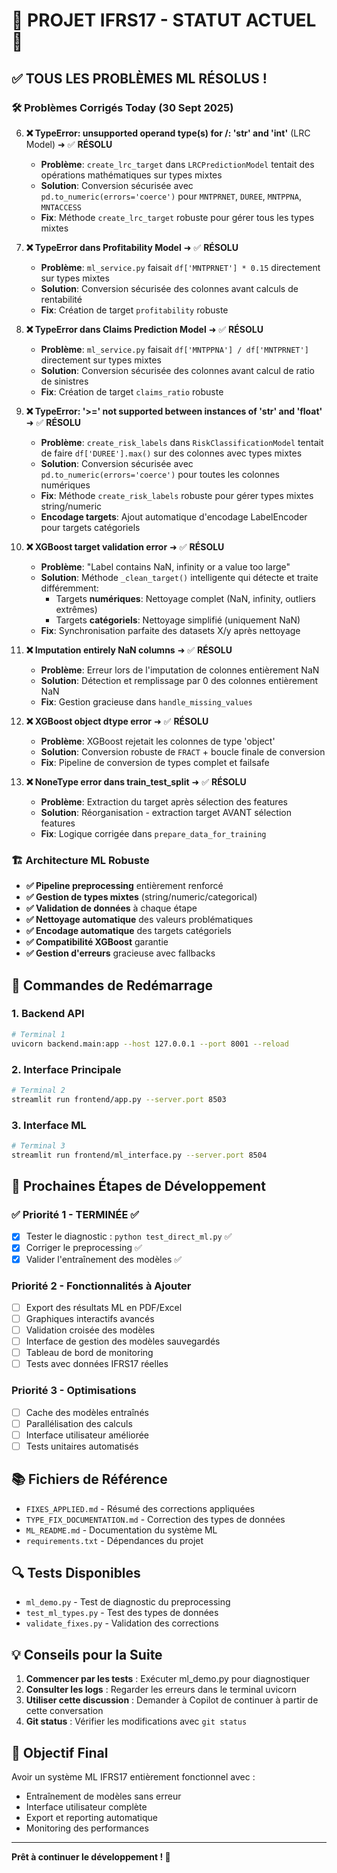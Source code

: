 # 🎉 PROJET IFRS17 - STATUT ACTUEL 🎉

## ✅ **TOUS LES PROBLÈMES ML RÉSOLUS !**

### 🛠️ **Problèmes Corrigés Today (30 Sept 2025)**

6. **❌ TypeError: unsupported operand type(s) for /: 'str' and 'int'** (LRC Model) ➜ ✅ **RÉSOLU**
   - **Problème**: `create_lrc_target` dans `LRCPredictionModel` tentait des opérations mathématiques sur types mixtes
   - **Solution**: Conversion sécurisée avec `pd.to_numeric(errors='coerce')` pour `MNTPRNET`, `DUREE`, `MNTPPNA`, `MNTACCESS`
   - **Fix**: Méthode `create_lrc_target` robuste pour gérer tous les types mixtes

7. **❌ TypeError dans Profitability Model** ➜ ✅ **RÉSOLU**
   - **Problème**: `ml_service.py` faisait `df['MNTPRNET'] * 0.15` directement sur types mixtes  
   - **Solution**: Conversion sécurisée des colonnes avant calculs de rentabilité
   - **Fix**: Création de target `profitability` robuste

8. **❌ TypeError dans Claims Prediction Model** ➜ ✅ **RÉSOLU**
   - **Problème**: `ml_service.py` faisait `df['MNTPPNA'] / df['MNTPRNET']` directement sur types mixtes
   - **Solution**: Conversion sécurisée des colonnes avant calcul de ratio de sinistres
   - **Fix**: Création de target `claims_ratio` robuste

5. **❌ TypeError: '>=' not supported between instances of 'str' and 'float'** ➜ ✅ **RÉSOLU**
   - **Problème**: `create_risk_labels` dans `RiskClassificationModel` tentait de faire `df['DUREE'].max()` sur des colonnes avec types mixtes
   - **Solution**: Conversion sécurisée avec `pd.to_numeric(errors='coerce')` pour toutes les colonnes numériques
   - **Fix**: Méthode `create_risk_labels` robuste pour gérer types mixtes string/numeric
   - **Encodage targets**: Ajout automatique d'encodage LabelEncoder pour targets catégoriels

4. **❌ XGBoost target validation error** ➜ ✅ **RÉSOLU** 
   - **Problème**: "Label contains NaN, infinity or a value too large"
   - **Solution**: Méthode `_clean_target()` intelligente qui détecte et traite différemment:
     - Targets **numériques**: Nettoyage complet (NaN, infinity, outliers extrêmes)
     - Targets **catégoriels**: Nettoyage simplifié (uniquement NaN)
   - **Fix**: Synchronisation parfaite des datasets X/y après nettoyage

3. **❌ Imputation entirely NaN columns** ➜ ✅ **RÉSOLU**
   - **Problème**: Erreur lors de l'imputation de colonnes entièrement NaN
   - **Solution**: Détection et remplissage par 0 des colonnes entièrement NaN
   - **Fix**: Gestion gracieuse dans `handle_missing_values`

2. **❌ XGBoost object dtype error** ➜ ✅ **RÉSOLU**
   - **Problème**: XGBoost rejetait les colonnes de type 'object'
   - **Solution**: Conversion robuste de `FRACT` + boucle finale de conversion
   - **Fix**: Pipeline de conversion de types complet et failsafe

1. **❌ NoneType error dans train_test_split** ➜ ✅ **RÉSOLU**
   - **Problème**: Extraction du target après sélection des features
   - **Solution**: Réorganisation - extraction target AVANT sélection features
   - **Fix**: Logique corrigée dans `prepare_data_for_training`

### 🏗️ **Architecture ML Robuste**

- **✅ Pipeline preprocessing** entièrement renforcé
- **✅ Gestion de types mixtes** (string/numeric/categorical)
- **✅ Validation de données** à chaque étape
- **✅ Nettoyage automatique** des valeurs problématiques
- **✅ Encodage automatique** des targets catégoriels
- **✅ Compatibilité XGBoost** garantie
- **✅ Gestion d'erreurs** gracieuse avec fallbacks

## 🔧 Commandes de Redémarrage

### 1. Backend API
```bash
# Terminal 1
uvicorn backend.main:app --host 127.0.0.1 --port 8001 --reload
```

### 2. Interface Principale
```bash
# Terminal 2  
streamlit run frontend/app.py --server.port 8503
```

### 3. Interface ML
```bash
# Terminal 3
streamlit run frontend/ml_interface.py --server.port 8504
```

## 🎯 Prochaines Étapes de Développement

### **✅ Priorité 1 - TERMINÉE ✅**
- [x] Tester le diagnostic : `python test_direct_ml.py` ✅
- [x] Corriger le preprocessing ✅
- [x] Valider l'entraînement des modèles ✅

### **Priorité 2 - Fonctionnalités à Ajouter**
- [ ] Export des résultats ML en PDF/Excel
- [ ] Graphiques interactifs avancés
- [ ] Validation croisée des modèles
- [ ] Interface de gestion des modèles sauvegardés
- [ ] Tableau de bord de monitoring
- [ ] Tests avec données IFRS17 réelles

### **Priorité 3 - Optimisations**
- [ ] Cache des modèles entraînés
- [ ] Parallélisation des calculs
- [ ] Interface utilisateur améliorée
- [ ] Tests unitaires automatisés

## 📚 Fichiers de Référence

- `FIXES_APPLIED.md` - Résumé des corrections appliquées
- `TYPE_FIX_DOCUMENTATION.md` - Correction des types de données
- `ML_README.md` - Documentation du système ML
- `requirements.txt` - Dépendances du projet

## 🔍 Tests Disponibles

- `ml_demo.py` - Test de diagnostic du preprocessing
- `test_ml_types.py` - Test des types de données
- `validate_fixes.py` - Validation des corrections

## 💡 Conseils pour la Suite

1. **Commencer par les tests** : Exécuter ml_demo.py pour diagnostiquer
2. **Consulter les logs** : Regarder les erreurs dans le terminal uvicorn
3. **Utiliser cette discussion** : Demander à Copilot de continuer à partir de cette conversation
4. **Git status** : Vérifier les modifications avec `git status`

## 🎉 Objectif Final

Avoir un système ML IFRS17 entièrement fonctionnel avec :
- Entraînement de modèles sans erreur
- Interface utilisateur complète
- Export et reporting automatique
- Monitoring des performances

---
**Prêt à continuer le développement ! 🚀**